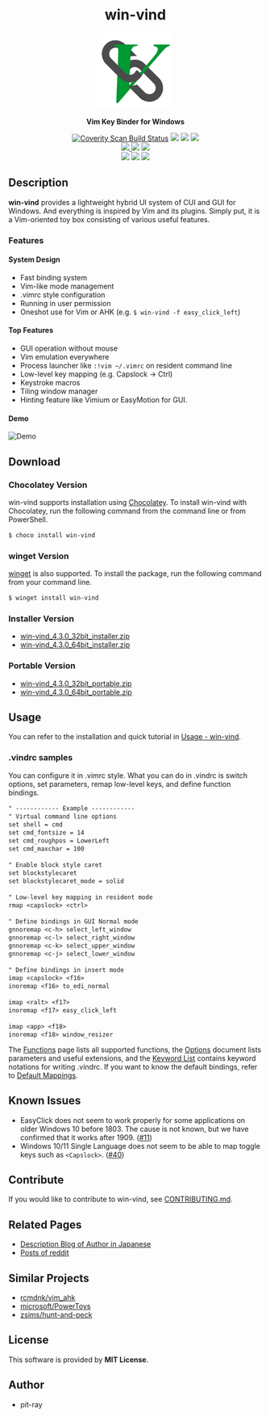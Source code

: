 <h1 align="center">win-vind</h1>

<p align="center">
  <img src="res/icon.png?raw=true" width="150" height="150" />
  <p align="center"><b>Vim Key Binder for Windows</b></p>
  <p align="center">
    <a href="https://scan.coverity.com/projects/pit-ray-win-vind"><img alt="Coverity Scan Build Status" src="https://scan.coverity.com/projects/22417/badge.svg"/></a>
    <a href="https://www.codacy.com/gh/pit-ray/win-vind/dashboard?utm_source=github.com&amp;utm_medium=referral&amp;utm_content=pit-ray/win-vind&amp;utm_campaign=Badge_Grade"><img src="https://app.codacy.com/project/badge/Grade/8f2e6f2826904efd82019f5888574327" /></a>
    <a href="https://github.com/pit-ray/win-vind/actions/workflows/codeql-analysis.yml"><img src="https://github.com/pit-ray/win-vind/actions/workflows/codeql-analysis.yml/badge.svg?branch=master"></a>
      <a href="https://github.com/pit-ray/win-vind/actions/workflows/test.yml"><img src="https://github.com/pit-ray/win-vind/actions/workflows/test.yml/badge.svg" /></a>
     <br>  
    <a href="https://github.com/pit-ray/win-vind/actions/workflows/coverity.yml"><img src="https://github.com/pit-ray/win-vind/actions/workflows/coverity.yml/badge.svg" /> </a>
    <a href="https://github.com/pit-ray/win-vind/actions/workflows/mingw.yml"><img src="https://github.com/pit-ray/win-vind/actions/workflows/mingw.yml/badge.svg?branch=master" /></a>
    <a href="https://github.com/pit-ray/win-vind/actions/workflows/msvc.yml"><img src="https://github.com/pit-ray/win-vind/actions/workflows/msvc.yml/badge.svg" /></a>
    <br>
    <a href="https://community.chocolatey.org/packages/win-vind"><img src="https://img.shields.io/badge/chocolatey-supported-blue" /></a>
    <a href="https://github.com/microsoft/winget-pkgs/tree/master/manifests/p/pit-ray/win-vind"><img src="https://img.shields.io/badge/winget-supported-blue" /></a>
    <img src="https://img.shields.io/badge/Windows%2011-supported-blue" />
  </p>
</p>  



## Description
**win-vind** provides a lightweight hybrid UI system of CUI and GUI for Windows. And everything is inspired by Vim and its plugins. Simply put, it is a Vim-oriented toy box consisting of various useful features.

### Features
#### System Design
- Fast binding system
- Vim-like mode management
- .vimrc style configuration
- Running in user permission
- Oneshot use for Vim or AHK (e.g. `$ win-vind -f easy_click_left`)

#### Top Features
- GUI operation without mouse
- Vim emulation everywhere
- Process launcher like `:!vim ~/.vimrc` on resident command line
- Low-level key mapping (e.g. Capslock -> Ctrl)
- Keystroke macros
- Tiling window manager
- Hinting feature like Vimium or EasyMotion for GUI.



#### Demo

<img src="docs/imgs/4xxdemo.gif" title="Demo" >

<br>  

## Download
### Chocolatey Version
win-vind supports installation using [Chocolatey](https://chocolatey.org/). To install win-vind with Chocolatey, run the following command from the command line or from PowerShell.

```sh
$ choco install win-vind
```

### winget Version
[winget](https://github.com/microsoft/winget-cli) is also supported. To install the package, run the following command from your command line.

```sh
$ winget install win-vind
```

### Installer Version
- [win-vind_4.3.0_32bit_installer.zip](https://github.com/pit-ray/win-vind/releases/download/v4.3.0/win-vind_4.3.0_32bit_installer.zip)
- [win-vind_4.3.0_64bit_installer.zip](https://github.com/pit-ray/win-vind/releases/download/v4.3.0/win-vind_4.3.0_64bit_installer.zip)

### Portable Version
- [win-vind_4.3.0_32bit_portable.zip](https://github.com/pit-ray/win-vind/releases/download/v4.3.0/win-vind_4.3.0_32bit_portable.zip)
- [win-vind_4.3.0_64bit_portable.zip](https://github.com/pit-ray/win-vind/releases/download/v4.3.0/win-vind_4.3.0_64bit_portable.zip)


## Usage
You can refer to the installation and quick tutorial in [Usage - win-vind](https://pit-ray.github.io/win-vind/usage/).  


### .vindrc samples  

You can configure it in .vimrc style. What you can do in .vindrc is switch options, set parameters, remap low-level keys, and define function bindings.

```vim
" ------------ Example ------------
" Virtual command line options
set shell = cmd
set cmd_fontsize = 14
set cmd_roughpos = LowerLeft
set cmd_maxchar = 100

" Enable block style caret
set blockstylecaret
set blockstylecaret_mode = solid

" Low-level key mapping in resident mode
rmap <capslock> <ctrl>

" Define bindings in GUI Normal mode
gnnoremap <c-h> select_left_window
gnnoremap <c-l> select_right_window
gnnoremap <c-k> select_upper_window
gnnoremap <c-j> select_lower_window

" Define bindings in insert mode
imap <capslock> <f16>
inoremap <f16> to_edi_normal

imap <ralt> <f17>
inoremap <f17> easy_click_left

imap <app> <f18>
inoremap <f18> window_resizer
```

The [Functions](https://pit-ray.github.io/win-vind/cheat_sheet/functions/) page lists all supported functions, the [Options](https://pit-ray.github.io/win-vind/cheat_sheet/options/) document lists parameters and useful extensions, and the [Keyword List](https://pit-ray.github.io/win-vind/cheat_sheet/keywords/) contains keyword notations for writing .vindrc. If you want to know the default bindings, refer to <a href="https://pit-ray.github.io/win-vind/cheat_sheet/defaults">Default Mappings</a>. 

## Known Issues
- EasyClick does not seem to work properly for some applications on older Windows 10 before 1803. The cause is not known, but we have confirmed that it works after 1909. ([#11](https://github.com/pit-ray/win-vind/issues/11))
- Windows 10/11 Single Language does not seem to be able to map toggle keys such as `<Capslock>`. ([#40](https://github.com/pit-ray/win-vind/issues/40))

## Contribute
If you would like to contribute to win-vind, see [CONTRIBUTING.md](https://github.com/pit-ray/win-vind/blob/master/CONTRIBUTING.md).

## Related Pages
- <a href="https://www.pit-ray.com/archive/category/win-vind">Description Blog of Author in Japanese</a>  
- <a href="https://www.reddit.com/user/pit-ray/posts/">Posts of reddit</a>  

## Similar Projects
- [rcmdnk/vim_ahk](https://github.com/rcmdnk/vim_ahk)
- [microsoft/PowerToys](https://github.com/microsoft/PowerToys)
- [zsims/hunt-and-peck](https://github.com/zsims/hunt-and-peck)

## License  

This software is provided by **MIT License**.  

## Author

- pit-ray
